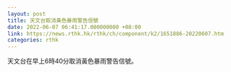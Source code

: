 ```yaml
---
layout: post
title: 天文台取消黃色暴雨警告信號
date: 2022-06-07 06:41:17.000000000 +08:00
link: https://news.rthk.hk/rthk/ch/component/k2/1651886-20220607.htm
categories: rthk
---
```


天文台在早上6時40分取消黃色暴雨警告信號。
